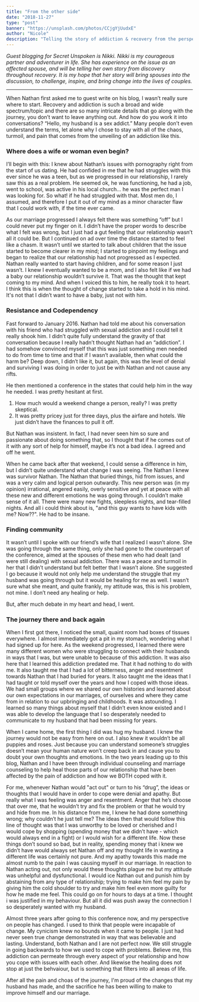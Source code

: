 ```yaml
---
title: "From the other side"
date: "2018-11-27"
type: "post"
banner: "https://unsplash.com/photos/CCjgYjUudxE"
author: "Nicole"
description: "Telling the story of addiction & recovery from the perspective of a spouse"
---
```


_Guest blogging for Secret Unspoken is Nikki. Nikki is my courageous partner and adventurer in life. She has experience on the issue as an affected spouse, and will be telling her own story from discovery throughout recovery. It is my hope that her story will bring spouses into the discussion, to challenge, inspire, and bring change into the lives of couples._

---

When Nathan first asked me to guest write on his blog, I wasn’t really sure where to start. Recovery and addiction is such a broad and wide spectrum/topic and there are so many intricate details that go along with the journey, you don’t want to leave anything out. And how do you work it into conversations? “Hello, my husband is a sex addict.” Many people don’t even understand the terms, let alone why I chose to stay with all of the chaos, turmoil, and pain that comes from the unveiling of an addiction like this. 

### Where does a wife or woman even begin?

I’ll begin with this: I knew about Nathan’s issues with pornography right from the start of us dating. He had confided in me that he had struggles with this ever since he was a teen, but as we progressed in our relationship, I rarely saw this as a real problem. He seemed ok, he was functioning, he had a job, went to school, was active in his local church… he was the perfect man I was looking for. So what! if he had struggled with that. Most men do, I assumed, and therefore I put it out of my mind as a minor character flaw that I could work with, if the time ever came. 

As our marriage progressed I always felt there was something “off” but I could never put my finger on it. I didn’t have the proper words to describe what I felt was wrong, but I just had a gut feeling that our relationship wasn’t all it could be. But I continued on ad over time the distance started to feel like a chasm. It wasn’t until we started to talk about children that the issue started to become clearer in my mind; I started to pinpoint my feelings and began to realize that our relationship had not progressed as I expected. Nathan really wanted to start having children, and for some reason I just wasn’t. I knew I eventually wanted to be a mom, and I also felt like if we had a baby our relationship wouldn’t survive it. That was the thought that kept coming to my mind. And when I voiced this to him, he really took it to heart. I think this is when the thought of change started to take a hold in his mind. It's not that I didn’t want to have a baby, just not with him. 

### Resistance and Codependency

Fast forward to January 2016. Nathan had told me about his conversation with his friend who had struggled with sexual addiction and I could tell it really shook him. I didn’t quite fully understand the gravity of that conversation because I really hadn’t thought Nathan had an “addiction”. I had somehow convinced myself that this was just something men needed to do from time to time and that if I wasn’t available, then what could the harm be? Deep down, I didn’t like it, but again, this was the level of denial and surviving I was doing in order to just be with Nathan and not cause any rifts.  

He then mentioned a conference in the states that could help him in the way he needed. I was pretty hesitant at first.
1. How much would a weekend change a person, really? I was pretty skeptical. 
2. It was pretty pricey just for three days, plus the airfare and hotels. We just didn’t have the finances to pull it off. 

But Nathan was insistent. In fact, I had never seen him so sure and passionate about doing something that, so I thought that if he comes out of it with any sort of help for himself, maybe it’s not a bad idea. I agreed and off he went. 

When he came back after that weekend, I could sense a difference in him, but I didn’t quite understand what change I was seeing. The Nathan I knew was survivor Nathan. The Nathan that buried things, hid from issues, and was a very calm and logical person outwardly. This new person was (in my opinion) irrational, angered easily, overly sensitive and yet at peace with all these new and different emotions he was going through. I couldn’t make sense of it all. There were many new fights, sleepless nights, and tear-filled nights. And all i could think about is, "and this guy wants to have kids with me? Now??". He had to be insane. 

### Finding community

It wasn’t until I spoke with our friend’s wife that I realized I wasn’t alone. She was going through the same thing, only she had gone to the counterpart of the conference, aimed at the spouses of these men who had dealt (and were still dealing) with sexual addiction. There was a peace and turmoil in her that I didn’t understand but felt better that I wasn’t alone.   She suggested I go because it would not only help me understand the struggle that my husband was going through but it would be healing for me as well. I wasn’t sure what she meant, and quite frankly, my attitude was, this is his problem, not mine. I don’t need any healing or help. 

But, after much debate in my heart and head, I went. 

### The journey there and back again

When I first got there, I noticed the small, quaint room had boxes of tissues everywhere. I almost immediately got a pit in my stomach, wondering what I had signed up for here. As the weekend progressed, I learned there were many different women who were struggling to connect with their husbands in ways that I was, but were unable to because of this addiction. It was also here that I learned this addiction predated me. That it had nothing to do with me. It also taught me that I had a lot of bitterness, anger and resentment towards Nathan that I had buried for years. It also taught me the ideas that I had taught or told myself over the years and how I coped with those ideas. We had small groups where we shared our own histories and learned about our own expectations in our marriages, of ourselves and where they came from in relation to our upbringing and childhoods. It was astounding. I learned so many things about myself that I didn’t even know existed and I was able to develop the language that I so desperately needed to communicate to my husband that had been missing for years. 

When I came home, the first thing I did was hug my husband. I knew the journey would not be easy from here on out. I also knew it wouldn’t be all puppies and roses. Just because you can understand someone’s struggles doesn’t mean your human nature won’t creep back in and cause you to doubt your own thoughts and emotions. In the two years leading up to this blog, Nathan and I have been through individual counseling and marriage counseling to help heal those parts of our relationship that have been affected by the pain of addiction and how we BOTH coped with it. 

For me, whenever Nathan would "act out" or turn to his “drug”, the ideas or thoughts that I would have in order to cope were denial and apathy. But really what I was feeling was anger and resentment. Anger that he’s choose that over me, that he wouldn’t try and fix the problem or that he would try and hide from me. In his distance from me, I knew he had done something wrong; why couldn’t he just tell me? The ideas then that would follow this line of thought was that I was unworthy to be loved or cherished and I would cope by shopping (spending money that we didn’t have - which would always end in a fight) or I would wish for a different life. Now these things don’t sound so bad, but in reality, spending money that i knew we didn’t have would always set Nathan off and my thought life in wanting a different life was certainly not pure. And my apathy towards this made me almost numb to the pain I was causing myself in our marriage. In reaction to Nathan acting out, not only would these thoughts plague me but my attitude was unhelpful and dysfunctional. I would ice Nathan out and punish him by abstaining from any type of relationship; trying to make him feel my pain by giving him the cold shoulder to try and make him feel even more guilty for how he made me feel. This could go on for hours to days at a time. I thought i was justified in my behaviour. But all it did was push away the connection I so desperately wanted with my husband. 

Almost three years after going to this conference now, and my perspective on people has changed. I used to think that people were incapable of change. My cynicism knew no bounds when it came to people. I just had never seen true change demonstrated in way that was believable and lasting. Understand, both Nathan and I are not perfect now. We still struggle in going backwards to how we used to cope with problems. Believe me, this addiction can permeate through every aspect of your relationship and how you cope with issues with each other. And likewise the healing does not stop at just the behvaiour, but is something that filters into all areas of life.

After all the pain and choas of the journey, I'm proud of the changes that my husband has made, and the sacrifice he has been willing to make to improve himself and our marriage.

